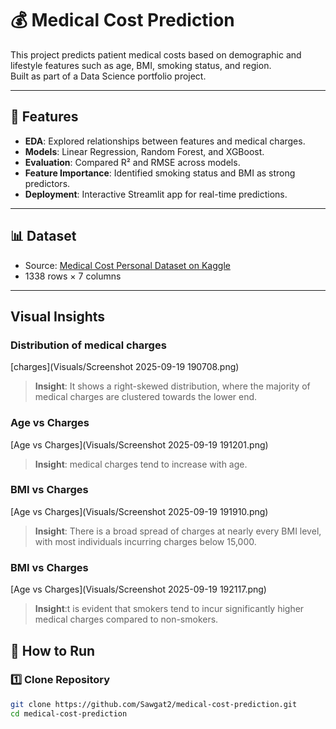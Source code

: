 # 💰 Medical Cost Prediction

This project predicts patient medical costs based on demographic and lifestyle features such as age, BMI, smoking status, and region.  
Built as part of a Data Science portfolio project.

---

## 📌 Features
- **EDA**: Explored relationships between features and medical charges.
- **Models**: Linear Regression, Random Forest, and XGBoost.
- **Evaluation**: Compared R² and RMSE across models.
- **Feature Importance**: Identified smoking status and BMI as strong predictors.
- **Deployment**: Interactive Streamlit app for real-time predictions.

---

## 📊 Dataset
- Source: [Medical Cost Personal Dataset on Kaggle](https://www.kaggle.com/datasets/mirichoi0218/insurance)
- 1338 rows × 7 columns

---
## Visual Insights
### Distribution of medical charges

[charges](Visuals/Screenshot 2025-09-19 190708.png)
> **Insight**: It shows a right-skewed distribution, where the majority of medical charges are clustered towards the lower end.

### Age vs Charges
[Age vs Charges](Visuals/Screenshot 2025-09-19 191201.png)
> **Insight**: medical charges tend to increase with age.

### BMI vs Charges
[Age vs Charges](Visuals/Screenshot 2025-09-19 191910.png)
> **Insight**: There is a broad spread of charges at nearly every BMI level, with most individuals incurring charges below 15,000.


### BMI vs Charges
[Age vs Charges](Visuals/Screenshot 2025-09-19 192117.png)
> **Insight**:t is evident that smokers tend to incur significantly higher medical charges compared to non-smokers.


## 🚀 How to Run

### 1️⃣ Clone Repository
```bash
git clone https://github.com/Sawgat2/medical-cost-prediction.git
cd medical-cost-prediction



